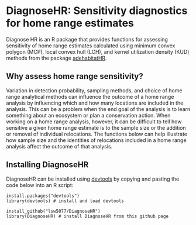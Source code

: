 # DiagnoseHR: Sensitivity diagnostics for home range estimates 

Diagnose HR is an R package that provides functions for assessing sensitivity of home range estimates calculated using minimum convex polygon (MCP), local convex hull (LCH), and kernel utilization density (KUD) methods from the package [adehabitatHR](https://cran.r-project.org/web/packages/adehabitatHR/index.html). 

## Why assess home range sensitivity?

Variation in detection probability, sampling methods, and choice of home range analytical methods can influence the outcome of a home range analysis by influencing which and how many locations are included in the analysis. This can be a problem when the end goal of the analysis is to learn something about an ecosystem or plan a conservation action. When working on a home range analysis, however, it can be difficult to tell how sensitive a given home range estimate is to the sample size or the addition or removal of individual relocations. The functions below can help illustrate how sample size and the identities of relocations included in a home range analysis affect the outcome of that analysis. 

## Installing DiagnoseHR

DiagnoseHR can be installed using [devtools](https://cran.r-project.org/web/packages/devtools/index.html) by copying and pasting the code below into an R script:

```{r}
install.packages("devtools") 
library(devtools) # install and load devtools

install_github("lsw5077/DiagnoseHR")
library(DiagnoseHR) # install DiagnoseHR from this github page
```
